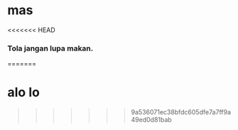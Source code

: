 # mas

<<<<<<< HEAD
### Tola jangan lupa makan.
=======
# alo lo
>>>>>>> 9a536071ec38bfdc605dfe7a7ff9a49ed0d81bab
